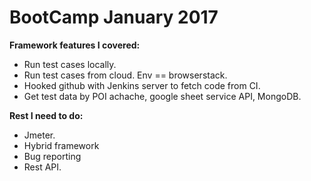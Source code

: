 # BootCamp January 2017

**Framework features I covered:**
  - Run test cases locally.
  - Run test cases from cloud. Env == browserstack.
  - Hooked github with Jenkins server to fetch code from CI.
  - Get test data by POI achache, google sheet service API, MongoDB.
  
**Rest I need to do:**
  - Jmeter.
  - Hybrid framework
  - Bug reporting
  - Rest API.
